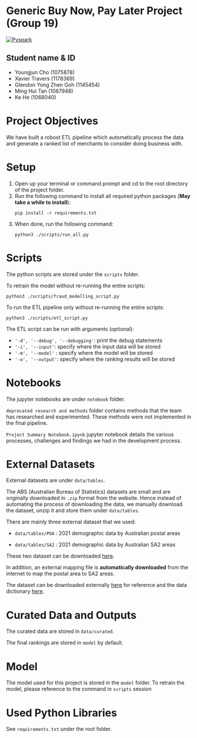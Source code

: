 # Generic Buy Now, Pay Later Project (Group 19)

[![Pyspark](https://img.shields.io/badge/Pyspark-v3.3.0-blue.svg)](https://spark.apache.org/docs/latest/api/python/getting_started/install.html)

## Student name & ID
- Youngjun Cho (1075878)
- Xavier Travers (1178369)
- Glendon Yong Zhen Goh (1145454)
- Ming Hui Tan (1087948)
- Ke He (1068040)

# Project Objectives
We have built a robost ETL pipeline which automatically process the data and generate a ranked list of merchants to consider doing business with.

# Setup

1. Open up your terminal or command prompt and cd to the root directory of the project folder.
2. Run the following command to install all required python packages (**May take a while to install**):
    ```
    pip install -r requirements.txt
    ```
3. When done, run the following command:
    ```
    python3 ./scripts/run_all.py
    ```

# Scripts
The python scripts are stored under the `scripts` folder.

To retrain the model without re-running the entire scripts:
```
python3 ./scripts/fraud_modelling_script.py
```

To run the ETL pipeline only without re-running the entire scripts:
```
python3 ./scripts/etl_script.py
```

The ETL script can be run with arguments (optional):

- `'-d', '--debug', '--debugging'`: print the debug statements
- `'-i', '--input'`: specify where the input data will be stored
- `'-m', '--model'` : specify where the model will be stored
- `'-o', '--output'`: specify where the ranking results will be stored


# Notebooks
The jupyter notebooks are under `notebook` folder.

`deprecated research and methods` folder contains methods that the team has researched and experimented. These methods were not implemented in the final pipeline. 

`Project Summary Notebook.ipynb` jupyter notebook details the various processes, challenges and findings we had in the development process.


# External Datasets
External datasets are under `data/tables`. 

The ABS (Australian Bureau of Statistics) datasets are small and are originally downloaded in `.zip` format from the website. Hence instead of automating the process of downloading the data, we manually download the dataset, unzip it and store them under `data/tables`.

There are mainly three external dataset that we used:

- `data/tables/POA` : 2021 demographic data by Australian postal areas

- `data/tables/SA2` : 2021 demographic data by Australian SA2 areas

These two dataset can be downloaded [here](https://www.abs.gov.au/census/find-census-data/datapacks).

In addition, an external mapping file is **automatically downloaded** from the internet to map the postal area to SA2 areas.

The dataset can be downloaded externally [here](https://www.matthewproctor.com/Content/postcodes/australian_postcodes.csv) for reference and the data dictionary [here](https://www.matthewproctor.com/australian_postcodes).

# Curated Data and Outputs

The curated data are stored in `data/curated`.

The final rankings are stored in `model` by default. 


# Model

The model used for this project is stored in the `model` folder.
To retrain the model, please reference to the command in `scripts` session

# Used Python Libraries

See `requirements.txt` under the root folder.

